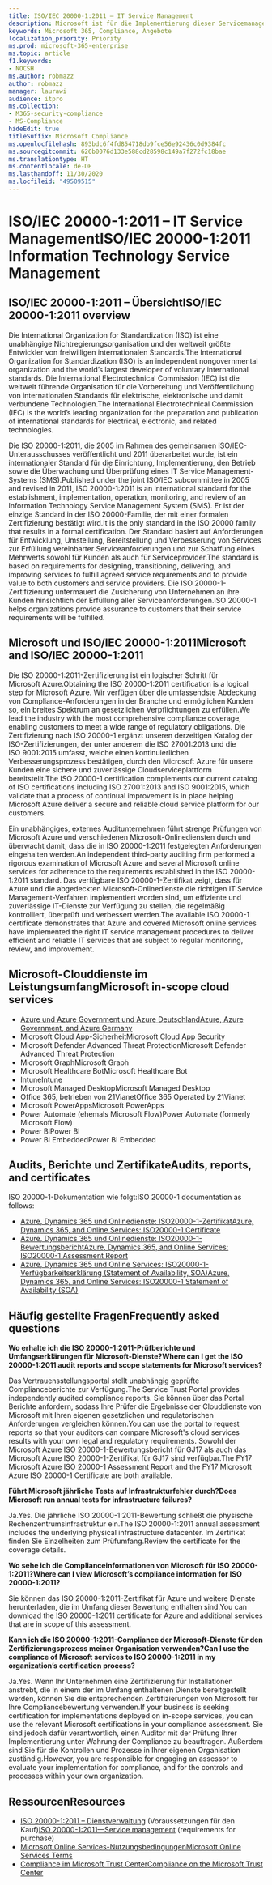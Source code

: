 ```yaml
---
title: ISO/IEC 20000-1:2011 – IT Service Management
description: Microsoft ist für die Implementierung dieser Servicemanagementstandards zertifiziert.
keywords: Microsoft 365, Compliance, Angebote
localization_priority: Priority
ms.prod: microsoft-365-enterprise
ms.topic: article
f1.keywords:
- NOCSH
ms.author: robmazz
author: robmazz
manager: laurawi
audience: itpro
ms.collection:
- M365-security-compliance
- MS-Compliance
hideEdit: true
titleSuffix: Microsoft Compliance
ms.openlocfilehash: 893bdc6f4fd854718db9fce56e92436c0d9384fc
ms.sourcegitcommit: 626b0076d133e588cd28598c149a7f272fc18bae
ms.translationtype: HT
ms.contentlocale: de-DE
ms.lasthandoff: 11/30/2020
ms.locfileid: "49509515"
---
```

# <a name="isoiec-20000-12011-information-technology-service-management"></a><span data-ttu-id="f8ed0-104">ISO/IEC 20000-1:2011 – IT Service Management</span><span class="sxs-lookup"><span data-stu-id="f8ed0-104">ISO/IEC 20000-1:2011 Information Technology Service Management</span></span>

## <a name="isoiec-20000-12011-overview"></a><span data-ttu-id="f8ed0-105">ISO/IEC 20000-1:2011 – Übersicht</span><span class="sxs-lookup"><span data-stu-id="f8ed0-105">ISO/IEC 20000-1:2011 overview</span></span>

<span data-ttu-id="f8ed0-106">Die International Organization for Standardization (ISO) ist eine unabhängige Nichtregierungsorganisation und der weltweit größte Entwickler von freiwilligen internationalen Standards.</span><span class="sxs-lookup"><span data-stu-id="f8ed0-106">The International Organization for Standardization (ISO) is an independent nongovernmental organization and the world’s largest developer of voluntary international standards.</span></span> <span data-ttu-id="f8ed0-107">Die International Electrotechnical Commission (IEC) ist die weltweit führende Organisation für die Vorbereitung und Veröffentlichung von internationalen Standards für elektrische, elektronische und damit verbundene Technologien.</span><span class="sxs-lookup"><span data-stu-id="f8ed0-107">The International Electrotechnical Commission (IEC) is the world’s leading organization for the preparation and publication of international standards for electrical, electronic, and related technologies.</span></span>  
  
<span data-ttu-id="f8ed0-108">Die ISO 20000-1:2011, die 2005 im Rahmen des gemeinsamen ISO/IEC-Unterausschusses veröffentlicht und 2011 überarbeitet wurde, ist ein internationaler Standard für die Einrichtung, Implementierung, den Betrieb sowie die Überwachung und Überprüfung eines IT Service Management-Systems (SMS).</span><span class="sxs-lookup"><span data-stu-id="f8ed0-108">Published under the joint ISO/IEC subcommittee in 2005 and revised in 2011, ISO 20000-1:2011 is an international standard for the establishment, implementation, operation, monitoring, and review of an Information Technology Service Management System (SMS).</span></span> <span data-ttu-id="f8ed0-109">Er ist der einzige Standard in der ISO 20000-Familie, der mit einer formalen Zertifizierung bestätigt wird.</span><span class="sxs-lookup"><span data-stu-id="f8ed0-109">It is the only standard in the ISO 20000 family that results in a formal certification.</span></span> <span data-ttu-id="f8ed0-110">Der Standard basiert auf Anforderungen für Entwicklung, Umstellung, Bereitstellung und Verbesserung von Services zur Erfüllung vereinbarter Serviceanforderungen und zur Schaffung eines Mehrwerts sowohl für Kunden als auch für Serviceprovider.</span><span class="sxs-lookup"><span data-stu-id="f8ed0-110">The standard is based on requirements for designing, transitioning, delivering, and improving services to fulfill agreed service requirements and to provide value to both customers and service providers.</span></span> <span data-ttu-id="f8ed0-111">Die ISO 20000-1-Zertifizierung untermauert die Zusicherung von Unternehmen an ihre Kunden hinsichtlich der Erfüllung aller Serviceanforderungen.</span><span class="sxs-lookup"><span data-stu-id="f8ed0-111">ISO 20000-1 helps organizations provide assurance to customers that their service requirements will be fulfilled.</span></span>

## <a name="microsoft-and-isoiec-20000-12011"></a><span data-ttu-id="f8ed0-112">Microsoft und ISO/IEC 20000-1:2011</span><span class="sxs-lookup"><span data-stu-id="f8ed0-112">Microsoft and ISO/IEC 20000-1:2011</span></span>

<span data-ttu-id="f8ed0-113">Die ISO 20000-1:2011-Zertifizierung ist ein logischer Schritt für Microsoft Azure.</span><span class="sxs-lookup"><span data-stu-id="f8ed0-113">Obtaining the ISO 20000-1:2011 certification is a logical step for Microsoft Azure.</span></span> <span data-ttu-id="f8ed0-114">Wir verfügen über die umfassendste Abdeckung von Compliance-Anforderungen in der Branche und ermöglichen Kunden so, ein breites Spektrum an gesetzlichen Verpflichtungen zu erfüllen.</span><span class="sxs-lookup"><span data-stu-id="f8ed0-114">We lead the industry with the most comprehensive compliance coverage, enabling customers to meet a wide range of regulatory obligations.</span></span> <span data-ttu-id="f8ed0-115">Die Zertifizierung nach ISO 20000-1 ergänzt unseren derzeitigen Katalog der ISO-Zertifizierungen, der unter anderem die ISO 27001:2013 und die ISO 9001:2015 umfasst, welche einen kontinuierlichen Verbesserungsprozess bestätigen, durch den Microsoft Azure für unsere Kunden eine sichere und zuverlässige Cloudserviceplattform bereitstellt.</span><span class="sxs-lookup"><span data-stu-id="f8ed0-115">The ISO 20000-1 certification complements our current catalog of ISO certifications including ISO 27001:2013 and ISO 9001:2015, which validate that a process of continual improvement is in place helping Microsoft Azure deliver a secure and reliable cloud service platform for our customers.</span></span>  
  
<span data-ttu-id="f8ed0-116">Ein unabhängiges, externes Auditunternehmen führt strenge Prüfungen von Microsoft Azure und verschiedenen Microsoft-Onlinediensten durch und überwacht damit, dass die in ISO 20000-1:2011 festgelegten Anforderungen eingehalten werden.</span><span class="sxs-lookup"><span data-stu-id="f8ed0-116">An independent third-party auditing firm performed a rigorous examination of Microsoft Azure and several Microsoft online services for adherence to the requirements established in the ISO 20000-1:2011 standard.</span></span> <span data-ttu-id="f8ed0-117">Das verfügbare ISO 20000-1-Zertifikat zeigt, dass für Azure und die abgedeckten Microsoft-Onlinedienste die richtigen IT Service Management-Verfahren implementiert worden sind, um effiziente und zuverlässige IT-Dienste zur Verfügung zu stellen, die regelmäßig kontrolliert, überprüft und verbessert werden.</span><span class="sxs-lookup"><span data-stu-id="f8ed0-117">The available ISO 20000-1 certificate demonstrates that Azure and covered Microsoft online services have implemented the right IT service management procedures to deliver efficient and reliable IT services that are subject to regular monitoring, review, and improvement.</span></span>

## <a name="microsoft-in-scope-cloud-services"></a><span data-ttu-id="f8ed0-118">Microsoft-Clouddienste im Leistungsumfang</span><span class="sxs-lookup"><span data-stu-id="f8ed0-118">Microsoft in-scope cloud services</span></span>

- [<span data-ttu-id="f8ed0-119">Azure und Azure Government und Azure Deutschland</span><span class="sxs-lookup"><span data-stu-id="f8ed0-119">Azure, Azure Government, and Azure Germany</span></span>](https://aka.ms/AzureCompliance)
- <span data-ttu-id="f8ed0-120">Microsoft Cloud App-Sicherheit</span><span class="sxs-lookup"><span data-stu-id="f8ed0-120">Microsoft Cloud App Security</span></span>
- <span data-ttu-id="f8ed0-121">Microsoft Defender Advanced Threat Protection</span><span class="sxs-lookup"><span data-stu-id="f8ed0-121">Microsoft Defender Advanced Threat Protection</span></span>
- <span data-ttu-id="f8ed0-122">Microsoft Graph</span><span class="sxs-lookup"><span data-stu-id="f8ed0-122">Microsoft Graph</span></span>
- <span data-ttu-id="f8ed0-123">Microsoft Healthcare Bot</span><span class="sxs-lookup"><span data-stu-id="f8ed0-123">Microsoft Healthcare Bot</span></span>
- <span data-ttu-id="f8ed0-124">Intune</span><span class="sxs-lookup"><span data-stu-id="f8ed0-124">Intune</span></span>
- <span data-ttu-id="f8ed0-125">Microsoft Managed Desktop</span><span class="sxs-lookup"><span data-stu-id="f8ed0-125">Microsoft Managed Desktop</span></span>
- <span data-ttu-id="f8ed0-126">Office 365, betrieben von 21Vianet</span><span class="sxs-lookup"><span data-stu-id="f8ed0-126">Office 365 Operated by 21Vianet</span></span>
- <span data-ttu-id="f8ed0-127">Microsoft PowerApps</span><span class="sxs-lookup"><span data-stu-id="f8ed0-127">Microsoft PowerApps</span></span>
- <span data-ttu-id="f8ed0-128">Power Automate (ehemals Microsoft Flow)</span><span class="sxs-lookup"><span data-stu-id="f8ed0-128">Power Automate (formerly Microsoft Flow)</span></span>
- <span data-ttu-id="f8ed0-129">Power BI</span><span class="sxs-lookup"><span data-stu-id="f8ed0-129">Power BI</span></span>
- <span data-ttu-id="f8ed0-130">Power BI Embedded</span><span class="sxs-lookup"><span data-stu-id="f8ed0-130">Power BI Embedded</span></span>

## <a name="audits-reports-and-certificates"></a><span data-ttu-id="f8ed0-131">Audits, Berichte und Zertifikate</span><span class="sxs-lookup"><span data-stu-id="f8ed0-131">Audits, reports, and certificates</span></span>

<span data-ttu-id="f8ed0-132">ISO 20000-1-Dokumentation wie folgt:</span><span class="sxs-lookup"><span data-stu-id="f8ed0-132">ISO 20000-1 documentation as follows:</span></span>

- [<span data-ttu-id="f8ed0-133">Azure, Dynamics 365 und Onlinedienste: ISO20000-1-Zertifikat</span><span class="sxs-lookup"><span data-stu-id="f8ed0-133">Azure, Dynamics 365, and Online Services: ISO20000-1 Certificate</span></span>](https://aka.ms/azureiso200001cert)
- [<span data-ttu-id="f8ed0-134">Azure, Dynamics 365 und Onlinedienste: ISO20000-1-Bewertungsbericht</span><span class="sxs-lookup"><span data-stu-id="f8ed0-134">Azure, Dynamics 365, and Online Services: ISO20000-1 Assessment Report</span></span>](https://aka.ms/azureiso200001report)
- [<span data-ttu-id="f8ed0-135">Azure, Dynamics 365 und Online Services: ISO20000-1-Verfügbarkeitserklärung (Statement of Availability, SOA)</span><span class="sxs-lookup"><span data-stu-id="f8ed0-135">Azure, Dynamics 365, and Online Services: ISO20000-1 Statement of Availability (SOA)</span></span>](https://aka.ms/azureiso200001soa)

## <a name="frequently-asked-questions"></a><span data-ttu-id="f8ed0-136">Häufig gestellte Fragen</span><span class="sxs-lookup"><span data-stu-id="f8ed0-136">Frequently asked questions</span></span>

<span data-ttu-id="f8ed0-137">**Wo erhalte ich die ISO 20000-1:2011-Prüfberichte und Umfangserklärungen für Microsoft-Dienste?**</span><span class="sxs-lookup"><span data-stu-id="f8ed0-137">**Where can I get the ISO 20000-1:2011 audit reports and scope statements for Microsoft services?**</span></span>

<span data-ttu-id="f8ed0-138">Das Vertrauensstellungsportal stellt unabhängig geprüfte Complianceberichte zur Verfügung.</span><span class="sxs-lookup"><span data-stu-id="f8ed0-138">The Service Trust Portal provides independently audited compliance reports.</span></span> <span data-ttu-id="f8ed0-139">Sie können über das Portal Berichte anfordern, sodass Ihre Prüfer die Ergebnisse der Clouddienste von Microsoft mit Ihren eigenen gesetzlichen und regulatorischen Anforderungen vergleichen können.</span><span class="sxs-lookup"><span data-stu-id="f8ed0-139">You can use the portal to request reports so that your auditors can compare Microsoft's cloud services results with your own legal and regulatory requirements.</span></span> <span data-ttu-id="f8ed0-140">Sowohl der Microsoft Azure ISO 20000-1-Bewertungsbericht für GJ17 als auch das Microsoft Azure ISO 20000-1-Zertifikat für GJ17 sind verfügbar.</span><span class="sxs-lookup"><span data-stu-id="f8ed0-140">The FY17 Microsoft Azure ISO 20000-1 Assessment Report and the FY17 Microsoft Azure ISO 20000-1 Certificate are both available.</span></span>

<span data-ttu-id="f8ed0-141">**Führt Microsoft jährliche Tests auf Infrastrukturfehler durch?**</span><span class="sxs-lookup"><span data-stu-id="f8ed0-141">**Does Microsoft run annual tests for infrastructure failures?**</span></span>

<span data-ttu-id="f8ed0-142">Ja.</span><span class="sxs-lookup"><span data-stu-id="f8ed0-142">Yes.</span></span> <span data-ttu-id="f8ed0-143">Die jährliche ISO 20000-1:2011-Bewertung schließt die physische Rechenzentrumsinfrastruktur ein.</span><span class="sxs-lookup"><span data-stu-id="f8ed0-143">The ISO 20000-1:2011 annual assessment includes the underlying physical infrastructure datacenter.</span></span> <span data-ttu-id="f8ed0-144">Im Zertifikat finden Sie Einzelheiten zum Prüfumfang.</span><span class="sxs-lookup"><span data-stu-id="f8ed0-144">Review the certificate for the coverage details.</span></span>

<span data-ttu-id="f8ed0-145">**Wo sehe ich die Complianceinformationen von Microsoft für ISO 20000-1:2011?**</span><span class="sxs-lookup"><span data-stu-id="f8ed0-145">**Where can I view Microsoft’s compliance information for ISO 20000-1:2011?**</span></span>

<span data-ttu-id="f8ed0-146">Sie können das ISO 20000-1:2011-Zertifikat für Azure und weitere Dienste herunterladen, die im Umfang dieser Bewertung enthalten sind.</span><span class="sxs-lookup"><span data-stu-id="f8ed0-146">You can download the ISO 20000-1:2011 certificate for Azure and additional services that are in scope of this assessment.</span></span>

<span data-ttu-id="f8ed0-147">**Kann ich die ISO 20000-1:2011-Compliance der Microsoft-Dienste für den Zertifizierungsprozess meiner Organisation verwenden?**</span><span class="sxs-lookup"><span data-stu-id="f8ed0-147">**Can I use the compliance of Microsoft services to ISO 20000-1:2011 in my organization’s certification process?**</span></span>

<span data-ttu-id="f8ed0-148">Ja.</span><span class="sxs-lookup"><span data-stu-id="f8ed0-148">Yes.</span></span> <span data-ttu-id="f8ed0-149">Wenn Ihr Unternehmen eine Zertifizierung für Installationen anstrebt, die in einem der im Umfang enthaltenen Dienste bereitgestellt werden, können Sie die entsprechenden Zertifizierungen von Microsoft für Ihre Compliancebewertung verwenden.</span><span class="sxs-lookup"><span data-stu-id="f8ed0-149">If your business is seeking certification for implementations deployed on in-scope services, you can use the relevant Microsoft certifications in your compliance assessment.</span></span> <span data-ttu-id="f8ed0-150">Sie sind jedoch dafür verantwortlich, einen Auditor mit der Prüfung Ihrer Implementierung unter Wahrung der Compliance zu beauftragen. Außerdem sind Sie für die Kontrollen und Prozesse in Ihrer eigenen Organisation zuständig.</span><span class="sxs-lookup"><span data-stu-id="f8ed0-150">However, you are responsible for engaging an assessor to evaluate your implementation for compliance, and for the controls and processes within your own organization.</span></span>

## <a name="resources"></a><span data-ttu-id="f8ed0-151">Ressourcen</span><span class="sxs-lookup"><span data-stu-id="f8ed0-151">Resources</span></span>

- <span data-ttu-id="f8ed0-152">[ISO 20000-1:2011 – Dienstverwaltung](https://www.iso.org/standard/51986.html) (Voraussetzungen für den Kauf)</span><span class="sxs-lookup"><span data-stu-id="f8ed0-152">[ISO 20000-1:2011—Service management](https://www.iso.org/standard/51986.html) (requirements for purchase)</span></span>
- [<span data-ttu-id="f8ed0-153">Microsoft Online Services-Nutzungsbedingungen</span><span class="sxs-lookup"><span data-stu-id="f8ed0-153">Microsoft Online Services Terms</span></span>](https://aka.ms/Online-Services-Terms)
- [<span data-ttu-id="f8ed0-154">Compliance im Microsoft Trust Center</span><span class="sxs-lookup"><span data-stu-id="f8ed0-154">Compliance on the Microsoft Trust Center</span></span>](https://www.microsoft.com/trust-center/compliance/compliance-overview)

